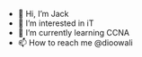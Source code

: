 - 👋 Hi, I’m Jack
- 👀 I’m interested in iT 
- 🌱 I’m currently learning CCNA
- 📫 How to reach me @dioowali

